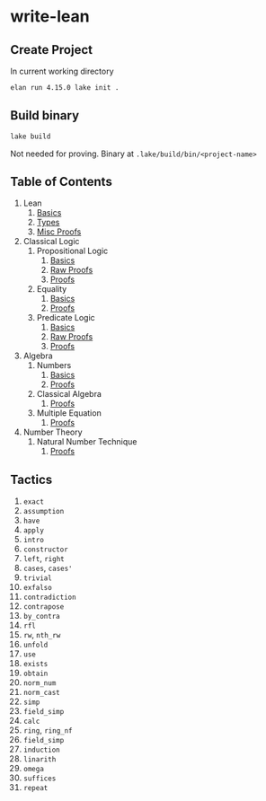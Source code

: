 # write-lean

## Create Project
In current working directory
```sh
elan run 4.15.0 lake init .
```

## Build binary
```sh
lake build
```
Not needed for proving. Binary at `.lake/build/bin/<project-name>`

## Table of Contents

1. Lean
    1. [Basics](WriteLean/Lean/Basics.lean)
    2. [Types](WriteLean/Lean/Types.lean)
    3. [Misc Proofs](WriteLean/Lean/MiscProofs.lean)
2. Classical Logic
    1. Propositional Logic
        1. [Basics](WriteLean/ClassicalLogic/PropositionalLogic/Basics.lean)
        2. [Raw Proofs](WriteLean/ClassicalLogic/PropositionalLogic/RawProofs.lean)
        3. [Proofs](WriteLean/ClassicalLogic/PropositionalLogic/Proofs.lean)
    2. Equality
        1. [Basics](WriteLean/ClassicalLogic/Equality/Basics.lean)
        2. [Proofs](WriteLean/ClassicalLogic/Equality/Proofs.lean)
    3. Predicate Logic
        1. [Basics](WriteLean/ClassicalLogic/PredicateLogic/Basics.lean)
        2. [Raw Proofs](WriteLean/ClassicalLogic/PredicateLogic/RawProofs.lean)
        3. [Proofs](WriteLean/ClassicalLogic/PredicateLogic/Proofs.lean)
3. Algebra
    1. Numbers
        1. [Basics](WriteLean/Algebra/Numbers/Basics.lean)
        2. [Proofs](WriteLean/Algebra/Numbers/Proofs.lean)
    2. Classical Algebra
        1. [Proofs](WriteLean/Algebra/ClassicalAlgebra/Proofs.lean)
    3. Multiple Equation
        1. [Proofs](WriteLean/Algebra/MultipleEquation/Proofs.lean)
4. Number Theory
    1. Natural Number Technique
        1. [Proofs](WriteLean/NumberTheory/NatNumberTechnique/Proofs.lean)


## Tactics
1. `exact`
2. `assumption`
3. `have`
4. `apply`
5. `intro`
6. `constructor`
7. `left`, `right`
8. `cases`, `cases'`
9. `trivial`
10. `exfalso`
11. `contradiction`
12. `contrapose`
13. `by_contra`
14. `rfl`
15. `rw`, `nth_rw`
16. `unfold`
17. `use`
18. `exists`
19. `obtain`
20. `norm_num`
21. `norm_cast`
22. `simp`
23. `field_simp`
24. `calc`
25. `ring`, `ring_nf`
26. `field_simp`
27. `induction`
28. `linarith`
29. `omega`
30. `suffices`
31. `repeat`
